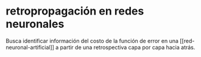 # retropropagación en redes neuronales
Busca identificar información del costo de la función de error en una [[red-neuronal-artificial]] a partir de una retrospectiva capa por capa hacia atrás.

